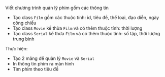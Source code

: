 Viết chương trình quản lý phim gồm các thông tin

- Tạo class `Film` gồm các thuộc tính: id, tiêu đề, thể loại, đạo diễn, ngày công chiếu
- Tạo class `Movie` kế thừa `Film` và có thêm thuộc tính: thời lượng
- Tạo class `Serial` kế thừa `Film` và có thêm thuộc tính: số tập, thời lượng trung bình

Thực hiện:

- Tạo 2 mảng để quản lý `Movie` và `Serial`
- In thông tin phim ra màn hình
- Tìm phim theo tiêu đề